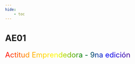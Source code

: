 ```yaml
---
hide:
    - toc
---
```


# AE01

<p style="font-size: 24px"; class="rainbow">Actitud Emprendedora - 9na edición</p>


<meta charset="UTF-8">
    <meta name="viewport" content="width=device-width, initial-scale=1.0">
    <title>Texto Arcoíris</title>
    <style>
        .rainbow {
            background: linear-gradient(to right, red, orange, yellow, green, blue, indigo, violet);
            color: transparent;
            background-clip: text;
        }
    </style>
